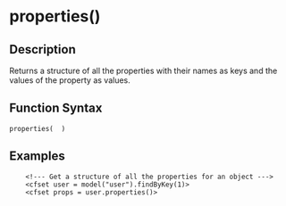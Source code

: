 # properties()

## Description
Returns a structure of all the properties with their names as keys and the values of the property as values.

## Function Syntax
	properties(  )



## Examples
	
		<!--- Get a structure of all the properties for an object --->
		<cfset user = model("user").findByKey(1)>
		<cfset props = user.properties()>
